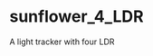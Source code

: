 # sunflower_4_LDR

<!--
#groups
Arduino

#languages
Arduino

#frames and libs

-->

A light tracker with four LDR
